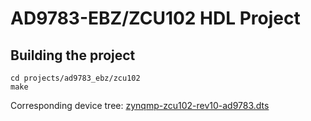 # AD9783-EBZ/ZCU102 HDL Project

## Building the project

```
cd projects/ad9783_ebz/zcu102
make
```

Corresponding device tree: [zynqmp-zcu102-rev10-ad9783.dts](https://github.com/analogdevicesinc/linux/blob/main/arch/arm64/boot/dts/xilinx/zynqmp-zcu102-rev10-ad9783.dts)
